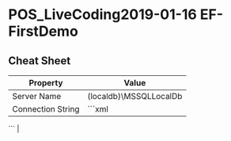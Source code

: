# POS_LiveCoding2019-01-16 EF-FirstDemo

## Cheat Sheet

| Property | Value       | 
|----------|-------------|
| Server Name |  (localdb)\MSSQLLocalDb |
| Connection String | ```xml
<add name="ApplicationDbContext" connectionString="Data Source=(LocalDb)\MSSQLLocalDB;Initial Catalog=EF_FirstDemo;Integrated Security=SSPI" providerName="System.Data.SqlClient"/> ```
|
